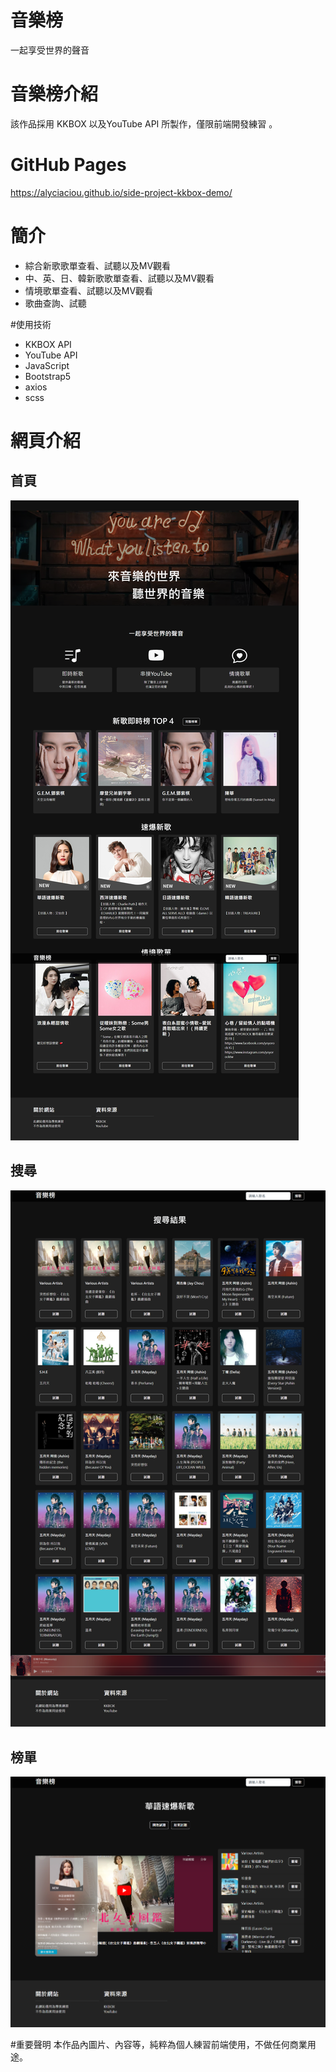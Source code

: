 # 音樂榜
一起享受世界的聲音

# 音樂榜介紹
該作品採用 KKBOX 以及YouTube API 所製作，僅限前端開發練習 。

# GitHub Pages
https://alyciaciou.github.io/side-project-kkbox-demo/

# 簡介
*  綜合新歌歌單查看、試聽以及MV觀看
*  中、英、日、韓新歌歌單查看、試聽以及MV觀看
*  情境歌單查看、試聽以及MV觀看
*  歌曲查詢、試聽

#使用技術
*  KKBOX API
*  YouTube API
*  JavaScript
*  Bootstrap5
*  axios
*  scss

# 網頁介紹
## 首頁
![GITHUB]( https://github.com/alyciaciou/side-project-kkbox-demo/blob/main/images/%E9%A6%96%E9%A0%81.png)

## 搜尋
![GITHUB]( https://github.com/alyciaciou/side-project-kkbox-demo/blob/main/images/%E6%90%9C%E5%B0%8B.png)

## 榜單
![GITHUB]( https://github.com/alyciaciou/side-project-kkbox-demo/blob/main/images/%E6%A6%9C%E5%96%AE.png)

#重要聲明
本作品內圖片、內容等，純粹為個人練習前端使用，不做任何商業用途。
